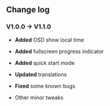 ﻿## Change log

### V1.0.0 **->** V1.1.0

- **Added** OSD show local time

- **Added** fullscreen progress indicator

- **Added** quick start mode

- **Updated** translations

- **Fixed** some known bugs

- Other minor tweaks
